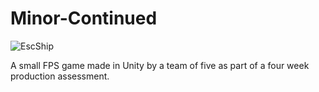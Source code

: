 # Minor-Continued
![EscShip](https://user-images.githubusercontent.com/31017086/60046415-21482c80-967c-11e9-9c15-6058df5484d4.png)

A small FPS game made in Unity by a team of five as part of a four week production assessment. 
